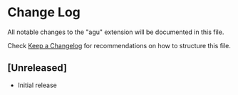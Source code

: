 # Change Log

All notable changes to the "agu" extension will be documented in this file.

Check [Keep a Changelog](http://keepachangelog.com/) for recommendations on how to structure this file.

## [Unreleased]

- Initial release